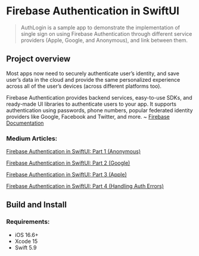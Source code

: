 #  Firebase Authentication in SwiftUI

> AuthLogin is a sample app to demonstrate the implementation of single sign on using Firebase Authentication through different service providers (Apple, Google, and Anonymous), and link between them.

## Project overview
Most apps now need to securely authenticate user’s identity, and save user’s data in the cloud and provide the same personalized experience across all of the user’s devices (across different platforms too).

Firebase Authentication provides backend services, easy-to-use SDKs, and ready-made UI libraries to authenticate users to your app. 
It supports authentication using passwords, phone numbers, popular federated identity providers like Google, Facebook and Twitter, and more. 
~ [Firebase Documentation](https://firebase.google.com/docs/auth?hl=en&authuser=0)




### Medium Articles:
[Firebase Authentication in SwiftUI: Part 1 (Anonymous)](https://medium.com/@marwa.diab/firebase-authentication-in-swiftui-part-1-71a409108d9f)

[Firebase Authentication in SwiftUI: Part 2 (Google)](https://medium.com/@marwa.diab/firebase-authentication-in-swiftui-part-2-fdd6ad6608f7)

[Firebase Authentication in SwiftUI: Part 3 (Apple)](https://medium.com/@marwa.diab/firebase-authentication-in-swiftui-part-3-80be99dbc63d)

[Firebase Authentication in SwiftUI: Part 4 (Handling Auth Errors)](https://medium.com/@marwa.diab/firebase-authentication-in-swiftui-part-4-d771a0a30c4c)


## Build and Install

### Requirements:
- iOS 16.6+
- Xcode 15
- Swift 5.9
